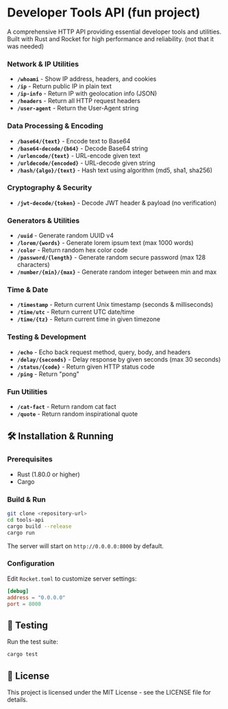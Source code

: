 # Developer Tools API (fun project)

A comprehensive HTTP API providing essential developer tools and utilities. Built with Rust and Rocket for high performance and reliability. (not that it was needed)


### Network & IP Utilities
- **`/whoami`** - Show IP address, headers, and cookies
- **`/ip`** - Return public IP in plain text
- **`/ip-info`** - Return IP with geolocation info (JSON)
- **`/headers`** - Return all HTTP request headers
- **`/user-agent`** - Return the User-Agent string

### Data Processing & Encoding
- **`/base64/{text}`** - Encode text to Base64
- **`/base64-decode/{b64}`** - Decode Base64 string
- **`/urlencode/{text}`** - URL-encode given text
- **`/urldecode/{encoded}`** - URL-decode given string
- **`/hash/{algo}/{text}`** - Hash text using algorithm (md5, sha1, sha256)

### Cryptography & Security
- **`/jwt-decode/{token}`** - Decode JWT header & payload (no verification)

### Generators & Utilities
- **`/uuid`** - Generate random UUID v4
- **`/lorem/{words}`** - Generate lorem ipsum text (max 1000 words)
- **`/color`** - Return random hex color code
- **`/password/{length}`** - Generate random secure password (max 128 characters)
- **`/number/{min}/{max}`** - Generate random integer between min and max

### Time & Date
- **`/timestamp`** - Return current Unix timestamp (seconds & milliseconds)
- **`/time/utc`** - Return current UTC date/time
- **`/time/{tz}`** - Return current time in given timezone

### Testing & Development
- **`/echo`** - Echo back request method, query, body, and headers
- **`/delay/{seconds}`** - Delay response by given seconds (max 30 seconds)
- **`/status/{code}`** - Return given HTTP status code
- **`/ping`** - Return "pong"

### Fun Utilities
- **`/cat-fact`** - Return random cat fact
- **`/quote`** - Return random inspirational quote

## 🛠️ Installation & Running

### Prerequisites
- Rust (1.80.0 or higher)
- Cargo

### Build & Run
```bash
git clone <repository-url>
cd tools-api
cargo build --release
cargo run
```

The server will start on `http://0.0.0.0:8000` by default.

### Configuration
Edit `Rocket.toml` to customize server settings:
```toml
[debug]
address = "0.0.0.0"
port = 8000
```

## 🧪 Testing

Run the test suite:
```bash
cargo test
```

## 📄 License

This project is licensed under the MIT License - see the LICENSE file for details.

